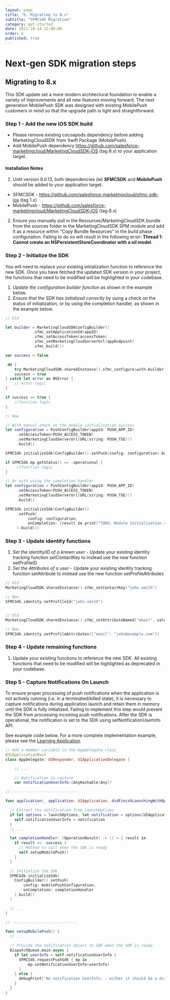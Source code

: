 ```yaml
---
layout: page
title: "6. Migrating to 8.x"
subtitle: "SFMCSdk Migration"
category: get-started
date: 2021-10-14 12:00:00
order: 6
published: true
---
```


# Next-gen SDK migration steps

## Migrating to 8.x

This SDK update set a more modern architectural foundation to enable a variety of improvements and all new features moving forward. The next generation MobilePush SDK was designed with existing MobilePush customers in mind so that the upgrade path is light and straightforward.


### Step 1 - Add the new iOS SDK build

* Please remove existing cocoapods dependency before adding MarketingCloudSDK from Swift Package (MobilePush).
* Add MobilePush dependency https://github.com/salesforce-marketingcloud/MarketingCloudSDK-iOS (tag 8.x) to your application target.

#### Installation Notes

1. Until version 8.0.13, both dependencies (ie) **SFMCSDK** and **MobilePush** should be added to your application target.
  * SFMCSDK -  https://github.com/salesforce-marketingcloud/sfmc-sdk-ios (tag 1.x) 
  * MobilePush - https://github.com/salesforce-marketingcloud/MarketingCloudSDK-iOS (tag 8.x) 
  
2. Ensure you manually pull in the Resources/MarketingCloudSDK.bundle from the sources folder in the MarketingCloudSDK SPM module and add it as a resource within "Copy Bundle Resources" in the build phase configuration. Failing to do so will result in the following error: **Thread 1: Cannot create an NSPersistentStoreCoordinator with a nil model**.

### Step 2 - Initialize the SDK

You will need to replace your existing initialization function to reference the new SDK. Once you have fetched the updated SDK version in your project, the functions that need to be modified will be highlighted in your codebase.


1. *Update the configuration builder function* as shown in the example below.
2. *Ensure that the SDK has initialized correctly* by using a check on the status of initialization, or by using the completion handler, as shown in the example below.

```swift
// Old

let builder = MarketingCloudSDKConfigBuilder()
            .sfmc_setApplicationId(appID)
            .sfmc_setAccessToken(accessToken)
            .sfmc_setMarketingCloudServerUrl(appEndpoint)
            .sfmc_build()!

var success = false

 do {
    try MarketingCloudSDK.sharedInstance().sfmc_configure(with:builder)
    success = true
} catch let error as NSError {
    // error logic
}

if success == true {
    //function logic
}

// New

// With manual check on the module initialization success
let configuration = PushConfigBuilder(appId: PUSH_APP_ID)
     .setAccessToken(PUSH_ACCESS_TOKEN)
     .setMarketingCloudServerUrl(URL(string: PUSH_TSE)!)
     .build()

SFMCSdk.initializeSdk(ConfigBuilder().setPush(config: configuration).build())

if SFMCSdk.mp.getStatus() == .operational {
     //function logic
}

// Or with using the completion handler
let configuration = PushConfigBuilder(appId: PUSH_APP_ID)
     .setAccessToken(PUSH_ACCESS_TOKEN)
     .setMarketingCloudServerUrl(URL(string: PUSH_TSE)!)
     .build()

SFMCSdk.initializeSdk(ConfigBuilder()
     .setPush(
          config: configuration,
          onCompletion: {result in print("TODO, Module initialization result is: \(result.rawValue)")}
     ).build())
```     

### Step 3 - Update identity functions

1. *Set the identity/ID of a known user* - Update your existing identity tracking function setContactKey to instead use the new function setProfileID
2. *Set the Attributes of a user* - Update your existing identity tracking function setAttribute to instead use the new function setProfileAttributes

```swift
// Old
MarketingCloudSDK.sharedInstance().sfmc_setContactKey("john.smith")

// New
SFMCSdk.identity.setProfileId("john.smith")


// Old
MarketingCloudSDK.sharedInstance().sfmc_setAttributeNamed("email", value: "john@example.com")

// New
SFMCSdk.identity.setProfileAttributes(["email": "john@example.com"])
```

### Step 4 - Update remaining functions

1. Update your existing functions to reference the new SDK. All existing functions that need to be modified will be highlighted as deprecated in your codebase.

### Step 5 - Capture Notifications On Launch

To ensure proper processing of push notifications when the application is not actively running (i.e. in a terminated/killed state), it is necessary to capture notifications during application launch and retain them in memory until the SDK is fully initialized. Failing to implement this step would prevent the SDK from processing incoming push notifications. After the SDK is operational, the notification is set to the SDK using setNotificationUserInfo API.

See example code below. For a more complete implementation example, please see the [Learning Application](https://github.com/salesforce-marketingcloud/MarketingCloudSDK-iOS/blob/spm/examples/LearningApp/LearningApp/AppDelegate.swift#L186L191).

```swift
// Add a member variable in the AppDelegate class
@UIApplicationMain
class AppDelegate: UIResponder, UIApplicationDelegate {

    // ...

    // Notification to capture
    var notificationUserInfo:[AnyHashable:Any]?

// -----------------------------

func application(_ application: UIApplication, didFinishLaunchingWithOptions launchOptions: [UIApplication.LaunchOptionsKey: Any]?) -> Bool {

  // Extract the notification from launchOptions
  if let options = launchOptions, let notification = options[UIApplication.LaunchOptionsKey.remoteNotification] as? [AnyHashable: Any] {
    self.notificationUserInfo = notification
  }
  // ... 

  let completionHandler: (OperationResult) -> () = { result in
    if result == .success {
      // Method to call when the SDK is ready
      self.setupMobilePush()
    }   
  }

  // Initialize the SDK
  SFMCSdk.initializeSdk(
    ConfigBuilder().setPush(
        config: mobilePushConfiguration, 
        onCompletion: completionHandler
    ).build()
  )

  // ...
}

// -----------------------------

func setupMobilePush() {
  // ...

  // Provide the notification object to SDK when the SDK is ready.
  DispatchQueue.main.async {
    if let userInfo = self.notificationUserInfo {
      SFMCSdk.requestPushSdk { mp in
          mp.setNotificationUserInfo(userInfo)
      }
    } else {
      debugPrint("No notification UserInfo: - either it should be a direct launch or Notification userInfo is not available when launched from notification")
    }
  }
}
```

